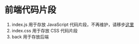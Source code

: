 # 前端代码片段

1. index.js 用于存放 JavaScript 代码片段，不再维护，请移步[这里](https://github.com/zhictory/snippet/blob/master/snippet.js)
1. index.css 用于存放 CSS 代码片段
1. back 用于存放后端